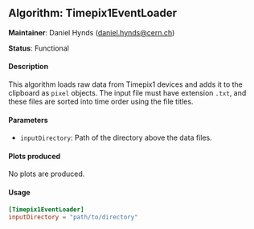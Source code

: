 ## Algorithm: Timepix1EventLoader
**Maintainer**: Daniel Hynds (<daniel.hynds@cern.ch>)

**Status**: Functional  

#### Description
This algorithm loads raw data from Timepix1 devices and adds it to the clipboard as `pixel` objects. The input file must have extension `.txt`, and these files are sorted into time order using the file titles.

#### Parameters
* `inputDirectory`: Path of the directory above the data files.

#### Plots produced
No plots are produced.

#### Usage
```toml
[Timepix1EventLoader]
inputDirectory = "path/to/directory"
```